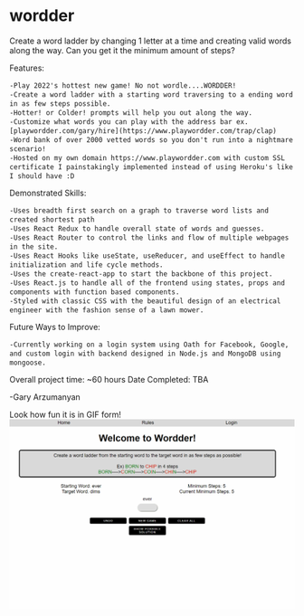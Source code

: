# wordder

Create a word ladder by changing 1 letter at a time and creating valid words along the way. Can you get it the minimum amount of steps? 

Features:

    -Play 2022's hottest new game! No not wordle....WORDDER!
    -Create a word ladder with a starting word traversing to a ending word in as few steps possible.
    -Hotter! or Colder! prompts will help you out along the way. 
    -Customize what words you can play with the address bar ex. [playwordder.com/gary/hire](https://www.playwordder.com/trap/clap)
    -Word bank of over 2000 vetted words so you don't run into a nightmare scenario!
    -Hosted on my own domain https://www.playwordder.com with custom SSL certificate I painstakingly implemented instead of using Heroku's like I should have :D
    
Demonstrated Skills:

    -Uses breadth first search on a graph to traverse word lists and created shortest path
    -Uses React Redux to handle overall state of words and guesses. 
    -Uses React Router to control the links and flow of multiple webpages in the site.
    -Uses React Hooks like useState, useReducer, and useEffect to handle initialization and life cycle methods.
    -Uses the create-react-app to start the backbone of this project.
    -Uses React.js to handle all of the frontend using states, props and components with function based components.
    -Styled with classic CSS with the beautiful design of an electrical engineer with the fashion sense of a lawn mower. 

Future Ways to Improve:

    -Currently working on a login system using Oath for Facebook, Google, and custom login with backend designed in Node.js and MongoDB using mongoose. 

Overall project time: ~60 hours
Date Completed: TBA

-Gary Arzumanyan

Look how fun it is in GIF form!
![sample](src/images/wordder-gif.gif)
